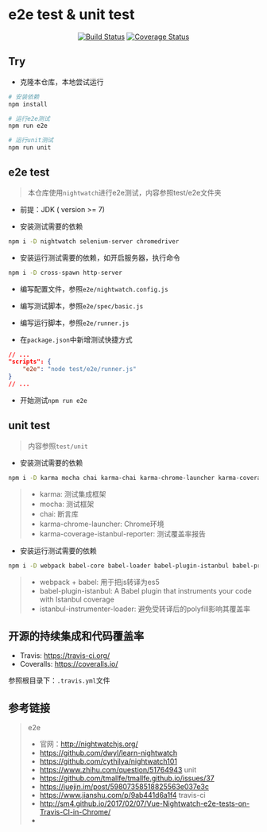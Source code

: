 # e2e test & unit test

<p align="center">
  <a href="https://travis-ci.org/sluggishpj/nightwatch-test"><img src="https://travis-ci.org/sluggishpj/nightwatch-test.svg?branch=master" alt="Build Status"></a>
  <a href='https://coveralls.io/github/sluggishpj/nightwatch-test?branch=master'><img src='https://coveralls.io/repos/github/sluggishpj/nightwatch-test/badge.svg?branch=master' alt='Coverage Status' /></a>
</p>

## Try
* 克隆本仓库，本地尝试运行

```bash
# 安装依赖
npm install

# 运行e2e测试
npm run e2e

# 运行unit测试
npm run unit
```

## e2e test
> 本仓库使用`nightwatch`进行e2e测试，内容参照test/e2e文件夹

* 前提：JDK ( version >= 7)

* 安装测试需要的依赖

```bash
npm i -D nightwatch selenium-server chromedriver
```

* 安装运行测试需要的依赖，如开启服务器，执行命令

```bash
npm i -D cross-spawn http-server
```

* 编写配置文件，参照`e2e/nightwatch.config.js`

* 编写测试脚本，参照`e2e/spec/basic.js`

* 编写运行脚本，参照`e2e/runner.js`

* 在`package.json`中新增测试快捷方式

```json
// ...
"scripts": {
    "e2e": "node test/e2e/runner.js"
}
// ...
```

* 开始测试`npm run e2e`


## unit test
> 内容参照`test/unit`

* 安装测试需要的依赖

```bash
npm i -D karma mocha chai karma-chai karma-chrome-launcher karma-coverage-istanbul-reporter karma-mocha karma-sourcemap-loader
```
> * karma: 测试集成框架
> * mocha: 测试框架
> * chai: 断言库
> * karma-chrome-launcher: Chrome环境
> * karma-coverage-istanbul-reporter: 测试覆盖率报告


* 安装运行测试需要的依赖

```bash
npm i -D webpack babel-core babel-loader babel-plugin-istanbul babel-preset-env istanbul-instrumenter-loader karma-webpack
```
> * webpack + babel: 用于把js转译为es5
> * babel-plugin-istanbul: A Babel plugin that instruments your code with Istanbul coverage
> * istanbul-instrumenter-loader: 避免受转译后的polyfill影响其覆盖率


## 开源的持续集成和代码覆盖率

* Travis: https://travis-ci.org/
* Coveralls: https://coveralls.io/

参照根目录下：`.travis.yml`文件


## 参考链接
> e2e
> * 官网：http://nightwatchjs.org/
> * https://github.com/dwyl/learn-nightwatch
> * https://github.com/cythilya/nightwatch101
> * https://www.zhihu.com/question/51764943
> unit
> * https://github.com/tmallfe/tmallfe.github.io/issues/37
> * https://juejin.im/post/59807358518825563e037e3c
> * https://www.jianshu.com/p/9ab441d6a1f4
> travis-ci
> * http://sm4.github.io/2017/02/07/Vue-Nightwatch-e2e-tests-on-Travis-CI-in-Chrome/
> * 